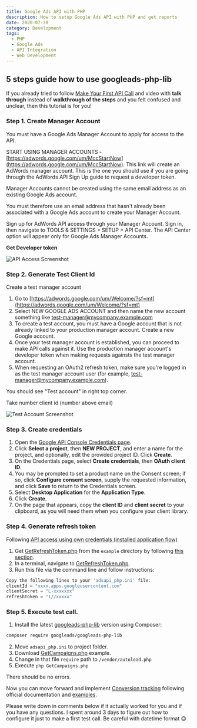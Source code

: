 ```yaml
---
title: Google Ads API with PHP
description: How to setup Google Ads API with PHP and get reports
date: 2020-07-30
category: Development
tags:
  - PHP
  - Google Ads
  - API Integration
  - Web Development
---
```


## 5 steps guide how to use googleads-php-lib

If you already tried to follow [Make Your First API Call](https://developers.google.com/adwords/api/docs/guides/first-api-call) and video with **talk through** instead of **walkthrough of the steps** and you felt confused and unclear, then this tutorial is for you!

### Step 1. Create Manager Account

You must have a Google Ads Manager Account to apply for access to the API.

START USING MANAGER ACCOUNTS - [https://adwords.google.com/um/MccStartNow](https://adwords.google.com/um/MccStartNow).
This link will create an AdWords manager account.
This is the one you should use if you are going through the AdWords API Sign Up guide to request a developer token.

Manager Accounts cannot be created using the same email address as an existing Google Ads account.

You must therefore use an email address that hasn't already been associated with a Google Ads account to create your Manager Account.

Sign up for AdWords API access through your Manager Account.
Sign in, then navigate to TOOLS & SETTINGS > SETUP > API Center.
The API Center option will appear only for Google Ads Manager Accounts.

**Get Developer token**

![API Access Screenshot](/img/google-ads-php/api-access.png)

### Step 2. Generate Test Client Id

Create a test manager account

1. Go to [https://adwords.google.com/um/Welcome/?sf=mt](https://adwords.google.com/um/Welcome/?sf=mt)
2. Select NEW GOOGLE ADS ACCOUNT and then name the new account something like [test-manager@mycompany.example.com](mailto:test-manager@mycompany.example.com)
3. To create a test account, you must have a Google account that is not already linked to your production manager account. Create a new Google account.
4. Once your test manager account is established, you can proceed to make API calls against it. Use the production manager account's developer token when making requests againsts the test manager account.
5. When requesting an OAuth2 refresh token, make sure you're logged in as the test manager account user (for example, [test-manager@mycompany.example.com](mailto:test-manager@mycompany.example.com)).

You should see "Test account" in right top corner.

Take number client id (number above email)

![Test Account Screenshot](/img/google-ads-php/test-account.png)

### Step 3. Create credentials

1. Open the [Google API Console Credentials page](https://console.developers.google.com/apis/credentials).
2. Click **Select a project**, then **NEW PROJECT**, and enter a name for the project, and optionally, edit the provided project ID. Click **Create**.
3. On the Credentials page, select **Create credentials**, then **OAuth client ID**.
4. You may be prompted to set a product name on the Consent screen; if so, click **Configure consent screen**, supply the requested information, and click **Save** to return to the Credentials screen.
5. Select **Desktop Application** for the **Application Type**.
6. Click **Create**.
7. On the page that appears, copy the **client ID** and **client secret** to your clipboard, as you will need them when you configure your client library.

### Step 4. Generate refresh token

Following [API access using own credentials (installed application flow)](<https://github.com/googleads/googleads-php-lib/wiki/API-access-using-own-credentials-(installed-application-flow)#step-2---setting-up-the-client-library>)

1. Get [GetRefreshToken.php](https://github.com/googleads/googleads-php-lib/blob/master/examples/Auth/GetRefreshToken.php) from the `example` directory by following [this section](https://github.com/googleads/googleads-php-lib/blob/master/README.md#downloading-a-compressed-tarball).
2. In a terminal, navigate to [GetRefreshToken.php](https://github.com/googleads/googleads-php-lib/blob/master/examples/Auth/GetRefreshToken.php).
3. Run this file via the command line and follow instructions:

```jsx
Copy the following lines to your 'adsapi_php.ini' file:
clientId = "xxxx.apps.googleusercontent.com"
clientSecret = "L-xxxxxxx"
refreshToken = "1//xxxxx"
```

### Step 5. Execute test call.

1. Install the latest [googleads-php-lib](https://github.com/googleads/googleads-php-lib) version using Composer:

```bash
composer require googleads/googleads-php-lib
```

2. Move `adsapi_php.ini` to project folder.
3. Download [GetCampaigns.php](https://github.com/googleads/googleads-php-lib/blob/master/examples/AdWords/v201809/BasicOperations/GetCampaigns.php) example.
4. Change in that file `require` path to `/vendor/autoload.php`
5. Execute `php GetCampaigns.php`

There should be no errors.

Now you can move forward and implement [Conversion tracking](https://developers.google.com/adwords/api/docs/guides/conversion-tracking#setup) following official documentation and [examples](https://github.com/googleads/google-ads-php/tree/master/examples).

Please write down in comments below if it actually worked for you and if you have any questions. I spent around 3 days to figure out how to configure it just to make a first test call. Be careful with datetime format 😉
